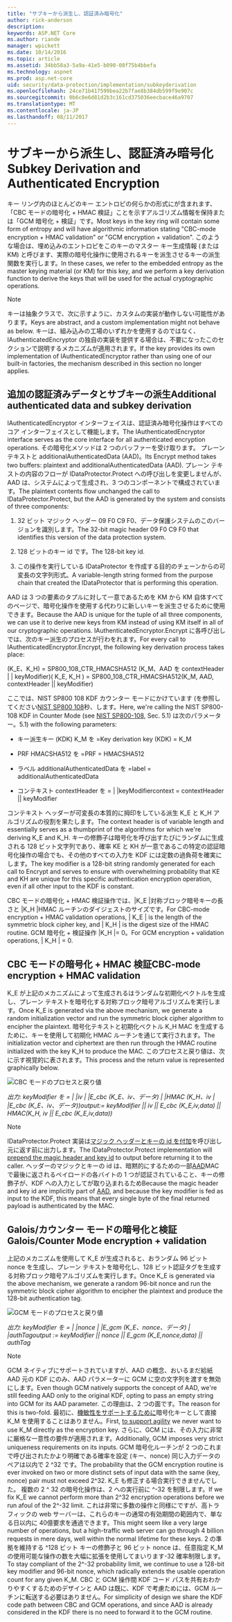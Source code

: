 ```yaml
---
title: "サブキーから派生し、認証済み暗号化"
author: rick-anderson
description: 
keywords: ASP.NET Core
ms.author: riande
manager: wpickett
ms.date: 10/14/2016
ms.topic: article
ms.assetid: 34bb58a3-5a9a-41e5-b090-08f75b4bbefa
ms.technology: aspnet
ms.prod: asp.net-core
uid: security/data-protection/implementation/subkeyderivation
ms.openlocfilehash: 24ce71b417599bea22b7fae8b384db599f9e907c
ms.sourcegitcommit: 0b6c8e6d81d2b3c161cd375036eecbace46a9707
ms.translationtype: MT
ms.contentlocale: ja-JP
ms.lasthandoff: 08/11/2017
---
```

# <a name="subkey-derivation-and-authenticated-encryption"></a><span data-ttu-id="8c1d8-103">サブキーから派生し、認証済み暗号化</span><span class="sxs-lookup"><span data-stu-id="8c1d8-103">Subkey Derivation and Authenticated Encryption</span></span>

<a name=data-protection-implementation-subkey-derivation></a>

<span data-ttu-id="8c1d8-104">キー リング内のほとんどのキー エントロピの何らかの形式にが含まれます、「CBC モードの暗号化 + HMAC 検証」ことを示すアルゴリズム情報を保持または「GCM 暗号化 + 検証」です。</span><span class="sxs-lookup"><span data-stu-id="8c1d8-104">Most keys in the key ring will contain some form of entropy and will have algorithmic information stating "CBC-mode encryption + HMAC validation" or "GCM encryption + validation".</span></span> <span data-ttu-id="8c1d8-105">このような場合は、埋め込みのエントロピをこのキーのマスター キー生成情報 (または KM) と呼びます、実際の暗号化操作に使用されるキーを派生させるキーの派生関数を実行します。</span><span class="sxs-lookup"><span data-stu-id="8c1d8-105">In these cases, we refer to the embedded entropy as the master keying material (or KM) for this key, and we perform a key derivation function to derive the keys that will be used for the actual cryptographic operations.</span></span>

> [!NOTE]
> <span data-ttu-id="8c1d8-106">キーは抽象クラスで、次に示すように、カスタムの実装が動作しない可能性があります。</span><span class="sxs-lookup"><span data-stu-id="8c1d8-106">Keys are abstract, and a custom implementation might not behave as below.</span></span> <span data-ttu-id="8c1d8-107">キーは、組み込みの工場のいずれかを使用するのではなく、IAuthenticatedEncryptor の独自の実装を提供する場合は、不要になったこのセクションで説明するメカニズムが適用されます。</span><span class="sxs-lookup"><span data-stu-id="8c1d8-107">If the key provides its own implementation of IAuthenticatedEncryptor rather than using one of our built-in factories, the mechanism described in this section no longer applies.</span></span>

<a name=data-protection-implementation-subkey-derivation-aad></a>

## <a name="additional-authenticated-data-and-subkey-derivation"></a><span data-ttu-id="8c1d8-108">追加の認証済みデータとサブキーの派生</span><span class="sxs-lookup"><span data-stu-id="8c1d8-108">Additional authenticated data and subkey derivation</span></span>

<span data-ttu-id="8c1d8-109">IAuthenticatedEncryptor インターフェイスは、認証済み暗号化操作はすべてのコア インターフェイスとして機能します。</span><span class="sxs-lookup"><span data-stu-id="8c1d8-109">The IAuthenticatedEncryptor interface serves as the core interface for all authenticated encryption operations.</span></span> <span data-ttu-id="8c1d8-110">その暗号化メソッドは 2 つのバッファーを受け取ります。 プレーン テキストと additionalAuthenticatedData (AAD)。</span><span class="sxs-lookup"><span data-stu-id="8c1d8-110">Its Encrypt method takes two buffers: plaintext and additionalAuthenticatedData (AAD).</span></span> <span data-ttu-id="8c1d8-111">プレーン テキストの内容のフローが IDataProtector.Protect への呼び出しを変更しませんが、AAD は、システムによって生成され、3 つのコンポーネントで構成されています。</span><span class="sxs-lookup"><span data-stu-id="8c1d8-111">The plaintext contents flow unchanged the call to IDataProtector.Protect, but the AAD is generated by the system and consists of three components:</span></span>

1. <span data-ttu-id="8c1d8-112">32 ビット マジック ヘッダー 09 F0 C9 F0、データ保護システムのこのバージョンを識別します。</span><span class="sxs-lookup"><span data-stu-id="8c1d8-112">The 32-bit magic header 09 F0 C9 F0 that identifies this version of the data protection system.</span></span>

2. <span data-ttu-id="8c1d8-113">128 ビットのキー id です。</span><span class="sxs-lookup"><span data-stu-id="8c1d8-113">The 128-bit key id.</span></span>

3. <span data-ttu-id="8c1d8-114">この操作を実行している IDataProtector を作成する目的のチェーンからの可変長の文字列形式。</span><span class="sxs-lookup"><span data-stu-id="8c1d8-114">A variable-length string formed from the purpose chain that created the IDataProtector that is performing this operation.</span></span>

<span data-ttu-id="8c1d8-115">AAD は 3 つの要素のタプルに対して一意であるためを KM から KM 自体すべてのページで、暗号化操作を使用する代わりに新しいキーを派生させるために使用できます。</span><span class="sxs-lookup"><span data-stu-id="8c1d8-115">Because the AAD is unique for the tuple of all three components, we can use it to derive new keys from KM instead of using KM itself in all of our cryptographic operations.</span></span> <span data-ttu-id="8c1d8-116">IAuthenticatedEncryptor.Encrypt に各呼び出しでは、次のキー派生のプロセスが行わをれます。</span><span class="sxs-lookup"><span data-stu-id="8c1d8-116">For every call to IAuthenticatedEncryptor.Encrypt, the following key derivation process takes place:</span></span>

<span data-ttu-id="8c1d8-117">(K_E、K_H) = SP800_108_CTR_HMACSHA512 (K_M、AAD を contextHeader | | keyModifier)</span><span class="sxs-lookup"><span data-stu-id="8c1d8-117">( K_E, K_H ) = SP800_108_CTR_HMACSHA512(K_M, AAD, contextHeader || keyModifier)</span></span>

<span data-ttu-id="8c1d8-118">ここでは、NIST SP800 108 KDF カウンター モードにかけています (を参照してください[NIST SP800 108](http://nvlpubs.nist.gov/nistpubs/Legacy/SP/nistspecialpublication800-108.pdf)秒、します。</span><span class="sxs-lookup"><span data-stu-id="8c1d8-118">Here, we're calling the NIST SP800-108 KDF in Counter Mode (see [NIST SP800-108](http://nvlpubs.nist.gov/nistpubs/Legacy/SP/nistspecialpublication800-108.pdf), Sec.</span></span> <span data-ttu-id="8c1d8-119">5.1) は次のパラメーター。</span><span class="sxs-lookup"><span data-stu-id="8c1d8-119">5.1) with the following parameters:</span></span>

* <span data-ttu-id="8c1d8-120">キー派生キー (KDK) K_M を =</span><span class="sxs-lookup"><span data-stu-id="8c1d8-120">Key derivation key (KDK) = K_M</span></span>

* <span data-ttu-id="8c1d8-121">PRF HMACSHA512 を =</span><span class="sxs-lookup"><span data-stu-id="8c1d8-121">PRF = HMACSHA512</span></span>

* <span data-ttu-id="8c1d8-122">ラベル additionalAuthenticatedData を =</span><span class="sxs-lookup"><span data-stu-id="8c1d8-122">label = additionalAuthenticatedData</span></span>

* <span data-ttu-id="8c1d8-123">コンテキスト contextHeader を = | |keyModifier</span><span class="sxs-lookup"><span data-stu-id="8c1d8-123">context = contextHeader || keyModifier</span></span>

<span data-ttu-id="8c1d8-124">コンテキスト ヘッダーが可変長の本質的に拇印をしている派生 K_E と K_H アルゴリズムの役割を果たします。</span><span class="sxs-lookup"><span data-stu-id="8c1d8-124">The context header is of variable length and essentially serves as a thumbprint of the algorithms for which we're deriving K_E and K_H.</span></span> <span data-ttu-id="8c1d8-125">キーの修飾子は暗号化を呼び出すたびにランダムに生成される 128 ビット文字列であり、確率 KE と KH が一意であるこの特定の認証暗号化操作の場合でも、その他のすべての入力を KDF には定数の過負荷を確実にします。</span><span class="sxs-lookup"><span data-stu-id="8c1d8-125">The key modifier is a 128-bit string randomly generated for each call to Encrypt and serves to ensure with overwhelming probability that KE and KH are unique for this specific authentication encryption operation, even if all other input to the KDF is constant.</span></span>

<span data-ttu-id="8c1d8-126">CBC モードの暗号化 + HMAC 検証操作では、|K_E |対称ブロック暗号キーの長さと |K_H |HMAC ルーチンのダイジェストのサイズです。</span><span class="sxs-lookup"><span data-stu-id="8c1d8-126">For CBC-mode encryption + HMAC validation operations, | K_E | is the length of the symmetric block cipher key, and | K_H | is the digest size of the HMAC routine.</span></span> <span data-ttu-id="8c1d8-127">GCM 暗号化 + 検証操作 |K_H |= 0。</span><span class="sxs-lookup"><span data-stu-id="8c1d8-127">For GCM encryption + validation operations, | K_H | = 0.</span></span>

## <a name="cbc-mode-encryption--hmac-validation"></a><span data-ttu-id="8c1d8-128">CBC モードの暗号化 + HMAC 検証</span><span class="sxs-lookup"><span data-stu-id="8c1d8-128">CBC-mode encryption + HMAC validation</span></span>

<span data-ttu-id="8c1d8-129">K_E が上記のメカニズムによって生成されるはランダムな初期化ベクトルを生成し、プレーン テキストを暗号化する対称ブロック暗号アルゴリズムを実行します。</span><span class="sxs-lookup"><span data-stu-id="8c1d8-129">Once K_E is generated via the above mechanism, we generate a random initialization vector and run the symmetric block cipher algorithm to encipher the plaintext.</span></span> <span data-ttu-id="8c1d8-130">暗号化テキストと初期化ベクトル K_H MAC を生成するために、キーを使用して初期化 HMAC ルーチンを通じて実行されます。</span><span class="sxs-lookup"><span data-stu-id="8c1d8-130">The initialization vector and ciphertext are then run through the HMAC routine initialized with the key K_H to produce the MAC.</span></span> <span data-ttu-id="8c1d8-131">このプロセスと戻り値は、次に示す視覚的に表されます。</span><span class="sxs-lookup"><span data-stu-id="8c1d8-131">This process and the return value is represented graphically below.</span></span>

![CBC モードのプロセスと戻り値](subkeyderivation/_static/cbcprocess.png)

<span data-ttu-id="8c1d8-133">*出力: keyModifier を = | |iv | |E_cbc (K_E、iv、データ) | |HMAC (K_H、iv | |E_cbc (K_E、iv、データ))*</span><span class="sxs-lookup"><span data-stu-id="8c1d8-133">*output:= keyModifier || iv || E_cbc (K_E,iv,data) || HMAC(K_H, iv || E_cbc (K_E,iv,data))*</span></span>

> [!NOTE]
> <span data-ttu-id="8c1d8-134">IDataProtector.Protect 実装は[マジック ヘッダーとキーの id を付加](authenticated-encryption-details.md#data-protection-implementation-authenticated-encryption-details)を呼び出し元に返す前に出力します。</span><span class="sxs-lookup"><span data-stu-id="8c1d8-134">The IDataProtector.Protect implementation will [prepend the magic header and key id](authenticated-encryption-details.md#data-protection-implementation-authenticated-encryption-details) to output before returning it to the caller.</span></span> <span data-ttu-id="8c1d8-135">ヘッダーのマジックとキーの id は、暗黙的にするための一部[AAD](xref:security/data-protection/implementation/subkeyderivation#data-protection-implementation-subkey-derivation-aad)MAC で最後に返されるペイロードの各バイトの 1 つが認証されていること、キーの修飾子が、KDF への入力としてが取り込まれるため</span><span class="sxs-lookup"><span data-stu-id="8c1d8-135">Because the magic header and key id are implicitly part of [AAD](xref:security/data-protection/implementation/subkeyderivation#data-protection-implementation-subkey-derivation-aad), and because the key modifier is fed as input to the KDF, this means that every single byte of the final returned payload is authenticated by the MAC.</span></span>

## <a name="galoiscounter-mode-encryption--validation"></a><span data-ttu-id="8c1d8-136">Galois/カウンター モードの暗号化と検証</span><span class="sxs-lookup"><span data-stu-id="8c1d8-136">Galois/Counter Mode encryption + validation</span></span>

<span data-ttu-id="8c1d8-137">上記のメカニズムを使用して K_E が生成されると、おランダム 96 ビット nonce を生成し、プレーン テキストを暗号化し、128 ビット認証タグを生成する対称ブロック暗号アルゴリズムを実行します。</span><span class="sxs-lookup"><span data-stu-id="8c1d8-137">Once K_E is generated via the above mechanism, we generate a random 96-bit nonce and run the symmetric block cipher algorithm to encipher the plaintext and produce the 128-bit authentication tag.</span></span>

![GCM モードのプロセスと戻り値](subkeyderivation/_static/galoisprocess.png)

<span data-ttu-id="8c1d8-139">*出力: keyModifier を = | |nonce | |E_gcm (K_E、nonce、データ) | |authTag*</span><span class="sxs-lookup"><span data-stu-id="8c1d8-139">*output := keyModifier || nonce || E_gcm (K_E,nonce,data) || authTag*</span></span>

> [!NOTE]
> <span data-ttu-id="8c1d8-140">GCM ネイティブにサポートされていますが、AAD の概念、おいるまだ給紙 AAD 元の KDF にのみ、AAD パラメーターに GCM に空の文字列を渡すを無効にします。</span><span class="sxs-lookup"><span data-stu-id="8c1d8-140">Even though GCM natively supports the concept of AAD, we're still feeding AAD only to the original KDF, opting to pass an empty string into GCM for its AAD parameter.</span></span> <span data-ttu-id="8c1d8-141">この理由は、2 つの面です。</span><span class="sxs-lookup"><span data-stu-id="8c1d8-141">The reason for this is two-fold.</span></span> <span data-ttu-id="8c1d8-142">最初に、[機敏性をサポートするために](context-headers.md#data-protection-implementation-context-headers)暗号化キーとして直接 K_M を使用することはありません。</span><span class="sxs-lookup"><span data-stu-id="8c1d8-142">First, [to support agility](context-headers.md#data-protection-implementation-context-headers) we never want to use K_M directly as the encryption key.</span></span> <span data-ttu-id="8c1d8-143">さらに、GCM には、その入力に非常に厳格な一意性の要件が適用されます。</span><span class="sxs-lookup"><span data-stu-id="8c1d8-143">Additionally, GCM imposes very strict uniqueness requirements on its inputs.</span></span> <span data-ttu-id="8c1d8-144">GCM 暗号化ルーチンが 2 つのこれまで呼び出されたかより明確である確率を設定 (キー、nonce) 同じ入力データのペアは以内で 2 ^32 です。</span><span class="sxs-lookup"><span data-stu-id="8c1d8-144">The probability that the GCM encryption routine is ever invoked on two or more distinct sets of input data with the same (key, nonce) pair must not exceed 2^32.</span></span> <span data-ttu-id="8c1d8-145">K_E も修正する場合実行できませんでした。 複数の 2 ^ 32 の暗号化操作は、2 への実行前に ^-32 を制限します。</span><span class="sxs-lookup"><span data-stu-id="8c1d8-145">If we fix K_E we cannot perform more than 2^32 encryption operations before we run afoul of the 2^-32 limit.</span></span> <span data-ttu-id="8c1d8-146">これは非常に多数の操作と同様にですが、高トラフィックの web サーバーは、これらのキーの通常の有効期間の範囲内で、単なる日以内に 40億要求を通過できます。</span><span class="sxs-lookup"><span data-stu-id="8c1d8-146">This might seem like a very large number of operations, but a high-traffic web server can go through 4 billion requests in mere days, well within the normal lifetime for these keys.</span></span> <span data-ttu-id="8c1d8-147">2 の準拠を維持する ^128 ビット キーの修飾子と 96 ビット nonce は、任意指定 K_M の使用可能な操作の数を大幅に拡張を使用してまいります-32 確率制限します。</span><span class="sxs-lookup"><span data-stu-id="8c1d8-147">To stay compliant of the 2^-32 probability limit, we continue to use a 128-bit key modifier and 96-bit nonce, which radically extends the usable operation count for any given K_M.</span></span> <span data-ttu-id="8c1d8-148">CBC と GCM 操作間 KDF コード パスを共有おわかりやすくするためのデザインと AAD は既に、KDF で考慮ためには、GCM ルーチンに転送する必要はありません。</span><span class="sxs-lookup"><span data-stu-id="8c1d8-148">For simplicity of design we share the KDF code path between CBC and GCM operations, and since AAD is already considered in the KDF there is no need to forward it to the GCM routine.</span></span>
